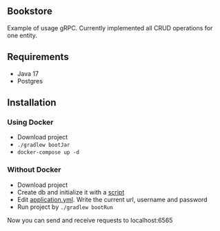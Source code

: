 ## Bookstore

Example of usage gRPC. Currently implemented all CRUD operations for one entity.

## Requirements

- Java 17
- Postgres

## Installation

### Using Docker

- Download project
- `./gradlew bootJar`
- `docker-compose up -d`

### Without Docker

- Download project
- Create db and initialize it with a [script](src/main/resources/sql/init.sql)
- Edit [application.yml](src/main/resources/application.yml). Write the current url, username and
  password
- Run project by `./gradlew bootRun`

Now you can send and receive requests to localhost:6565
